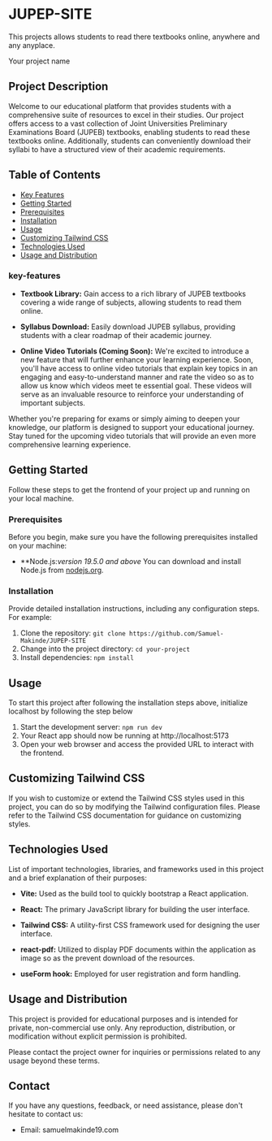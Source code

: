 # JUPEP-SITE
This projects allows students to read there textbooks online, anywhere and any anyplace.



Your project name

## Project Description

Welcome to our educational platform that provides students with a comprehensive suite of resources to excel in their studies. Our project offers access to a vast collection of Joint Universities Preliminary Examinations Board (JUPEB) textbooks, enabling students to read these textbooks online. Additionally, students can conveniently download their syllabi to have a structured view of their academic requirements.

## Table of Contents
- [Key Features](#key-features)
- [Getting Started](#getting-started)
- [Prerequisites](#prerequisites)
- [Installation](#installation)
- [Usage](#usage)
- [Customizing Tailwind CSS](#customizing-tailwind-css)
- [Technologies Used](#technologies-used)
- [Usage and Distribution](#usage-and-distribution)

### key-features

- **Textbook Library:** Gain access to a rich library of JUPEB textbooks covering a wide range of subjects, allowing students to read them online.

- **Syllabus Download:** Easily download JUPEB syllabus, providing students with a clear roadmap of their academic journey.

- **Online Video Tutorials (Coming Soon):** We're excited to introduce a new feature that will further enhance your learning experience. Soon, you'll have access to online video tutorials that explain key topics in an engaging and easy-to-understand manner and rate the video so as to allow us know which videos meet te essential goal. These videos will serve as an invaluable resource to reinforce your understanding of important subjects.

Whether you're preparing for exams or simply aiming to deepen your knowledge, our platform is designed to support your educational journey. Stay tuned for the upcoming video tutorials that will provide an even more comprehensive learning experience.

## Getting Started

Follow these steps to get the frontend of your project up and running on your local machine.

### Prerequisites

Before you begin, make sure you have the following prerequisites installed on your machine:

- **Node.js:*version 19.5.0 and above* You can download and install Node.js from [nodejs.org](https://nodejs.org/en/download).

### Installation

Provide detailed installation instructions, including any configuration steps. For example:

1. Clone the repository: `git clone https://github.com/Samuel-Makinde/JUPEP-SITE`
2. Change into the project directory: `cd your-project`
3. Install dependencies: `npm install`

## Usage

To start this project after following the installation steps above, initialize localhost by following the step below

1. Start the development server: `npm run dev`
2. Your React app should now be running at http://localhost:5173 
3. Open your web browser and access the provided URL to interact with the frontend.

## Customizing Tailwind CSS

If you wish to customize or extend the Tailwind CSS styles used in this project, you can do so by modifying the Tailwind configuration files. Please refer to the Tailwind CSS documentation for guidance on customizing styles.

## Technologies Used

List of important technologies, libraries, and frameworks used in this project and a brief explanation of their purposes:

- **Vite:** Used as the build tool to quickly bootstrap a React application.

- **React:** The primary JavaScript library for building the user interface.

- **Tailwind CSS:** A utility-first CSS framework used for designing the user interface.

- **react-pdf:** Utilized to display PDF documents within the application as image so as the prevent download of the resources.

- **useForm hook:** Employed for user registration and form handling.


## Usage and Distribution

This project is provided for educational purposes and is intended for private, non-commercial use only. Any reproduction, distribution, or modification without explicit permission is prohibited.

Please contact the project owner for inquiries or permissions related to any usage beyond these terms.


## Contact

If you have any questions, feedback, or need assistance, please don't hesitate to contact us:

- Email: samuelmakinde19.com

